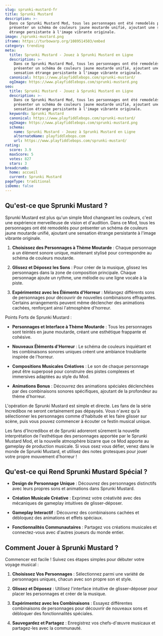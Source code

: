 ```yaml
---
slug: sprunki-mustard-fr
title: Sprunki Mustard
description: >-
  Dans ce Sprunki Mustard Mod, tous les personnages ont été remodelés pour
  présenter un schéma de couleurs jaune moutarde unifié, ajoutant une sensation
  étrange persistante à l'image vibrante originale.
image: /sprunki-mustard.png
iframe: https://turbowarp.org/1089514503/embed
category: trending
meta:
  title: Sprunki Mustard - Jouez à Sprunki Mustard en Ligne
  description: >-
    Dans ce Sprunki Mustard Mod, tous les personnages ont été remodelés pour
    présenter un schéma de couleurs jaune moutarde unifié, ajoutant une
    sensation étrange persistante à l'image vibrante originale.
  canonical: https://www.playfiddlebops.com/sprunki-mustard/
  ogImage: https://www.playfiddlebops.com/sprunki-mustard.png
seo:
  title: Sprunki Mustard - Jouez à Sprunki Mustard en Ligne
  description: >-
    Dans ce Sprunki Mustard Mod, tous les personnages ont été remodelés pour
    présenter un schéma de couleurs jaune moutarde unifié, ajoutant une
    sensation étrange persistante à l'image vibrante originale.
  keywords: Sprunki Mustard
  canonical: https://www.playfiddlebops.com/sprunki-mustard/
  ogImage: https://www.playfiddlebops.com/sprunki-mustard.png
  schema:
    name: Sprunki Mustard - Jouez à Sprunki Mustard en Ligne
    alternateName: playfiddlebops.com
    url: https://www.playfiddlebops.com/sprunki-mustard/
rating:
  score: 3.9
  maxScore: 5
  votes: 827
  stars: 3
breadcrumb:
  home: accueil
  current: Sprunki Mustard
pageType: traditional
isDemo: false
---
```


## Qu'est-ce que Sprunki Mustard ?

Sprunki Mustard est plus qu'un simple Mod changeant les couleurs, c'est une expérience merveilleuse de vision et d'audition. Dans ce Mod, tous les personnages ont été remodelés pour présenter un schéma de couleurs jaune moutarde unifié, ajoutant une sensation étrange persistante à l'image vibrante originale.

1. **Choisissez des Personnages à Thème Moutarde** : Chaque personnage a un élément sonore unique, maintenant stylisé pour correspondre au schéma de couleurs moutarde.

1. **Glissez et Déposez les Sons** : Pour créer de la musique, glissez les personnages dans la zone de composition principale. Chaque personnage ajoute un rythme, une mélodie ou une ligne vocale à la piste.

1. **Expérimentez avec les Éléments d'Horreur** : Mélangez différents sons de personnages pour découvrir de nouvelles combinaisons effrayantes. Certains arrangements peuvent même déclencher des animations cachées, renforçant ainsi l'atmosphère d'horreur.

Points Forts de Sprunki Mustard :

- **Personnages et Interface à Thème Moutarde** : Tous les personnages sont teintés en jaune moutarde, créant une esthétique frappante et cohésive.

- **Nouveaux Éléments d'Horreur** : Le schéma de couleurs inquiétant et les combinaisons sonores uniques créent une ambiance troublante inspirée de l'horreur.

- **Compositions Musicales Créatives** : Le son de chaque personnage peut être superposé pour construire des pistes complexes et immersives adaptées au style du Mod.

- **Animations Bonus** : Découvrez des animations spéciales déclenchées par des combinaisons sonores spécifiques, ajoutant de la profondeur au thème d'horreur.

L'opération de Sprunki Mustard est simple et directe. Les fans de la série Incredibox ne seront certainement pas dépaysés. Vous n'avez qu'à sélectionner les personnages comme d'habitude et les faire glisser sur scène, puis vous pouvez commencer à écouter ce festin musical unique.

Les fans d'Incredibox et de Sprunki adoreront sûrement la nouvelle interprétation de l'esthétique des personnages apportée par le Sprunki Mustard Mod, et la nouvelle atmosphère bizarre que ce Mod apporte au gameplay de production musicale. Si vous osez vous défier, venez dans le monde de Sprunki Mustard, et utilisez des notes grotesques pour jouer votre propre mouvement d'horreur !

## Qu'est-ce qui Rend Sprunki Mustard Spécial ?

- **Design de Personnage Unique** : Découvrez des personnages distinctifs avec leurs propres sons et animations dans Sprunki Mustard.

- **Création Musicale Créative** : Exprimez votre créativité avec des mécaniques de gameplay intuitives de glisser-déposer.

- **Gameplay Interactif** : Découvrez des combinaisons cachées et débloquez des animations et effets spéciaux.

- **Fonctionnalités Communautaires** : Partagez vos créations musicales et connectez-vous avec d'autres joueurs du monde entier.

## Comment Jouer à Sprunki Mustard ?

Commencer est facile ! Suivez ces étapes simples pour débuter votre voyage musical :

1. **Choisissez Vos Personnages** : Sélectionnez parmi une variété de personnages uniques, chacun avec son propre son et style.

1. **Glissez et Déposez** : Utilisez l'interface intuitive de glisser-déposer pour placer les personnages et créer de la musique.

1. **Expérimentez avec les Combinaisons** : Essayez différentes combinaisons de personnages pour découvrir de nouveaux sons et débloquer des fonctionnalités spéciales.

1. **Sauvegardez et Partagez** : Enregistrez vos chefs-d'œuvre musicaux et partagez-les avec la communauté.